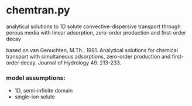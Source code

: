 # chemtran.py
analytical solutions to 1D solute convective-dispersive transport through porous media with linear adsorption, zero-order production and first-order decay

based on van Genuchten, M.Th., 1981. Analytical solutions for chemical transport with simultaneous adsorptions, zero-order production and first-order decay. Journal of Hydrology 49. 213-233.

### model assumptions:

- 1D, semi-infinite domain
- single-ion solute
